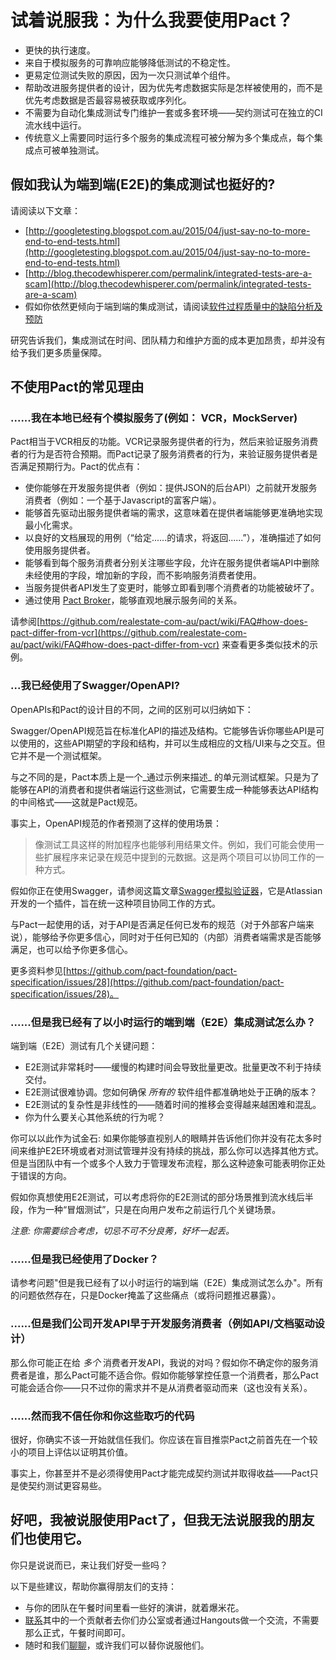 # 试着说服我：为什么我要使用Pact？

* 更快的执行速度。
* 来自于模拟服务的可靠响应能够降低测试的不稳定性。
* 更易定位测试失败的原因，因为一次只测试单个组件。
* 帮助改进服务提供者的设计，因为优先考虑数据实际是怎样被使用的，而不是优先考虑数据是否最容易被获取或序列化。
* 不需要为自动化集成测试专门维护一套或多套环境——契约测试可在独立的CI流水线中运行。
* 传统意义上需要同时运行多个服务的集成流程可被分解为多个集成点，每个集成点可被单独测试。

## 假如我认为端到端(E2E)的集成测试也挺好的?
请阅读以下文章：

* [http://googletesting.blogspot.com.au/2015/04/just-say-no-to-more-end-to-end-tests.html](http://googletesting.blogspot.com.au/2015/04/just-say-no-to-more-end-to-end-tests.html)
* [http://blog.thecodewhisperer.com/permalink/integrated-tests-are-a-scam](http://blog.thecodewhisperer.com/permalink/integrated-tests-are-a-scam)
* 假如你依然更倾向于端到端的集成测试，请阅读[软件过程质量中的缺陷分析及预防](http://www.ijcaonline.org/volume8/number7/pxc3871759.pdf)

研究告诉我们，集成测试在时间、团队精力和维护方面的成本更加昂贵，却并没有给予我们更多质量保障。


## 不使用Pact的常见理由
### ......我在本地已经有个模拟服务了(例如： VCR，MockServer)

Pact相当于VCR相反的功能。VCR记录服务提供者的行为，然后来验证服务消费者的行为是否符合预期。而Pact记录了服务消费者的行为，来验证服务提供者是否满足预期行为。Pact的优点有：

* 使你能够在开发服务提供者（例如：提供JSON的后台API）之前就开发服务消费者（例如：一个基于Javascript的富客户端）。
* 能够首先驱动出服务提供者端的需求，这意味着在提供者端能够更准确地实现最小化需求。
* 以良好的文档展现的用例（“给定......的请求，将返回......”），准确描述了如何使用服务提供者。
* 能够看到每个服务消费者分别关注哪些字段，允许在服务提供者端API中删除未经使用的字段，增加新的字段，而不影响服务消费者使用。
* 当服务提供者API发生了变更时，能够立即看到哪个消费者的功能被破坏了。
* 通过使用 [Pact Broker](https://github.com/bethesque/pact_broker)，能够直观地展示服务间的关系。

请参阅[https://github.com/realestate-com-au/pact/wiki/FAQ#how-does-pact-differ-from-vcr](https://github.com/realestate-com-au/pact/wiki/FAQ#how-does-pact-differ-from-vcr) 来查看更多类似技术的示例。

### ...我已经使用了Swagger/OpenAPI?

OpenAPIs和Pact的设计目的不同，之间的区别可以归纳如下：

Swagger/OpenAPI规范旨在标准化API的描述及结构。它能够告诉你哪些API是可以使用的，这些API期望的字段和结构，并可以生成相应的文档/UI来与之交互。但它并不是一个测试框架。

与之不同的是，Pact本质上是一个_通过示例来描述_ 的单元测试框架。只是为了能够在API的消费者和提供者端运行这些测试，它需要生成一种能够表达API结构的中间格式——这就是Pact规范。

事实上，OpenAPI规范的作者预测了这样的使用场景：

> 像测试工具这样的附加程序也能够利用结果文件。例如，我们可能会使用一些扩展程序来记录在规范中提到的元数据。这是两个项目可以协同工作的一种方式。

假如你正在使用Swagger，请参阅这篇文章[Swagger模拟验证器](https://bitbucket.org/atlassian/swagger-mock-validator)，它是Atlassian开发的一个插件，旨在统一这种项目协同工作的方式。

与Pact一起使用的话，对于API是否满足任何已发布的规范（对于外部客户端来说），能够给予你更多信心，同时对于任何已知的（内部）消费者端需求是否能够满足，也可以给予你更多信心。

更多资料参见[https://github.com/pact-foundation/pact-specification/issues/28](https://github.com/pact-foundation/pact-specification/issues/28)。

### ......但是我已经有了以小时运行的端到端（E2E）集成测试怎么办？

端到端（E2E）测试有几个关键问题：

* E2E测试非常耗时——缓慢的构建时间会导致批量更改。批量更改不利于持续交付。
* E2E测试很难协调。您如何确保 _所有的_ 软件组件都准确地处于正确的版本？
* E2E测试的复杂性是非线性的——随着时间的推移会变得越来越困难和混乱。
* 你为什么要关心其他系统的行为呢？

你可以以此作为试金石: 如果你能够直视别人的眼睛并告诉他们你并没有花太多时间来维护E2E环境或者对测试管理并没有持续的挑战，那么你可以选择其他方式。但是当团队中有一个或多个人致力于管理发布流程，那么这种迹象可能表明你正处于错误的方向。

假如你真想使用E2E测试，可以考虑将你的E2E测试的部分场景推到流水线后半段，作为一种“冒烟测试”，只是在向用户发布之前运行几个关键场景。

*注意: 你需要综合考虑，切忌不可不分良莠，好坏一起丢。*

### ......但是我已经使用了Docker？
请参考问题"但是我已经有了以小时运行的端到端（E2E）集成测试怎么办"。所有的问题依然存在，只是Docker掩盖了这些痛点（或将问题推迟暴露）。

### ......但是我们公司开发API早于开发服务消费者（例如API/文档驱动设计）

那么你可能正在给 _多个_ 消费者开发API，我说的对吗？假如你不确定你的服务消费者是谁，那么Pact可能不适合你。假如你能够掌控任意一个消费者，那么Pact可能会适合你——只不过你的需求并不是从消费者驱动而来（这也没有关系）。

### ......然而我不信任你和你这些取巧的代码

很好，你确实不该一开始就信任我们。你应该在盲目推崇Pact之前首先在一个较小的项目上评估以证明其价值。

事实上，你甚至并不是必须得使用Pact才能完成契约测试并取得收益——Pact只是使契约测试更容易些。

## 好吧，我被说服使用Pact了，但我无法说服我的朋友们也使用它。

你只是说说而已，来让我们好受一些吗？

以下是些建议，帮助你赢得朋友们的支持：

* 与你的团队在午餐时间里看一些好的演讲，就着爆米花。
* [联系](https://gitter.im/realestate-com-au/pact)其中的一个贡献者去你们办公室或者通过Hangouts做一个交流，不需要那么正式，午餐时间即可。
* 随时和我们[聊聊](https://gitter.im/realestate-com-au/pact)，或许我们可以替你说服他们。
